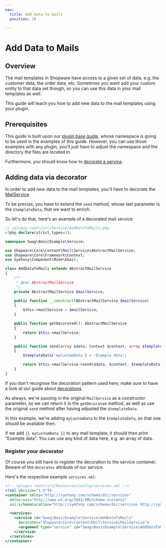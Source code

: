 ```yaml
---
nav:
  title: Add data to mails
  position: 10

---
```


# Add Data to Mails

## Overview

The mail templates in Shopware have access to a given set of data, e.g. the customer data, the order data, etc. Sometimes you want add your custom entity to that data set though, so you can use this data in your mail templates as well.

This guide will teach you how to add new data to the mail templates using your plugin.

## Prerequisites

This guide is built upon our [plugin base guide](../../plugin-base-guide), whose namespace is going to be used in the examples of this guide. However, you can use those examples with any plugin, you'll just have to adjust the namespace and the directory the files are located in.

Furthermore, you should know how to [decorate a service](../../plugin-fundamentals/adjusting-service).

## Adding data via decorator

In order to add new data to the mail templates, you'll have to decorate the [MailService](https://github.com/shopware/shopware/blob/trunk/src/Core/Content/Mail/Service/MailService.php).

To be precise, you have to extend the `send` method, whose last parameter is the `$templateData`, that we want to enrich.

So let's do that, here's an example of a decorated mail service:

```php
// <plugin root>/src/Service/AddDataToMails.php
<?php declare(strict_types=1);

namespace Swag\BasicExample\Service;

use Shopware\Core\Content\Mail\Service\AbstractMailService;
use Shopware\Core\Framework\Context;
use Symfony\Component\Mime\Email;

class AddDataToMails extends AbstractMailService
{
    /**
     * @var AbstractMailService
     */
    private AbstractMailService $mailService;

    public function __construct(AbstractMailService $mailService)
    {
        $this->mailService = $mailService;
    }

    public function getDecorated(): AbstractMailService
    {
        return $this->mailService;
    }

    public function send(array $data, Context $context, array $templateData = []): ?Email
    {
        $templateData['myCustomData'] = 'Example data';

        return $this->mailService->send($data, $context, $templateData);
    }
}
```

If you don't recognise the decoration pattern used here, make sure to have a look at our guide about [decorations](../../plugin-fundamentals/adjusting-service).

As always, we're passing in the original `MailService` as a constructor parameter, so we can return it in the `getDecorated` method, as well as use the original `send` method after having adjusted the `$templateData`.

In this example, we're adding `myCustomData` to the `$templateData`, so that one should be available then.

If we add `{{ myCustomData }}` to any mail template, it should then print "Example data". You can use any kind of data here, e.g. an array of data.

### Register your decorator

Of course you still have to register the decoration to the service container. Beware of the `decorates` attribute of our service.

Here's the respective example `services.xml`:

```xml
<!-- <plugin root>/src/Resources/config/services.xml -->
<?xml version="1.0"?>
<container xmlns="http://symfony.com/schema/dic/services"
  xmlns:xsi="http://www.w3.org/2001/XMLSchema-instance"
  xsi:schemaLocation="http://symfony.com/schema/dic/services http://symfony.com/schema/dic/services/services-1.0.xsd">

  <services>
    <service id="Swag\BasicExample\Service\AddDataToMails"
      decorates="Shopware\Core\Content\Mail\Service\MailService">
      <argument type="service" id="Swag\BasicExample\Service\AddDataToMails.inner" />
    </service>
  </services>
</container>
```
